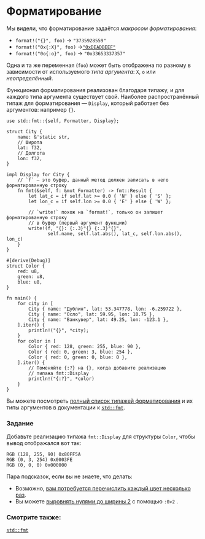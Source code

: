 # Форматирование

Мы видели, что форматирование задаётся *макросом форматирования*:

- `format!("{}", foo)` -&gt; `"3735928559"`
- `format!("0x{:X}", foo)` -&gt;[`"0xDEADBEEF"`]
- `format!("0o{:o}", foo)` -&gt; `"0o33653337357"`

Одна и та же переменная (`foo`) может быть отображена по разному в зависимости от используемого *типа аргумента*: `X`, `o` или *неопределённый*.

Функционал форматирования реализован благодаря типажу, и для каждого типа аргумента существует свой. Наиболее распространённый типаж для форматирования — `Display`, который работает без аргументов: например `{}`.

```rust,editable
use std::fmt::{self, Formatter, Display};

struct City {
    name: &'static str,
    // Широта
    lat: f32,
    // Долгота
    lon: f32,
}

impl Display for City {
    // `f` — это буфер, данный метод должен записать в него форматированную строку
    fn fmt(&self, f: &mut Formatter) -> fmt::Result {
        let lat_c = if self.lat >= 0.0 { 'N' } else { 'S' };
        let lon_c = if self.lon >= 0.0 { 'E' } else { 'W' };

        // `write!` похож на `format!`, только он запишет форматированную строку
        // в буфер (первый аргумент функции)
        write!(f, "{}: {:.3}°{} {:.3}°{}",
               self.name, self.lat.abs(), lat_c, self.lon.abs(), lon_c)
    }
}

#[derive(Debug)]
struct Color {
    red: u8,
    green: u8,
    blue: u8,
}

fn main() {
    for city in [
        City { name: "Дублин", lat: 53.347778, lon: -6.259722 },
        City { name: "Осло", lat: 59.95, lon: 10.75 },
        City { name: "Ванкувер", lat: 49.25, lon: -123.1 },
    ].iter() {
        println!("{}", *city);
    }
    for color in [
        Color { red: 128, green: 255, blue: 90 },
        Color { red: 0, green: 3, blue: 254 },
        Color { red: 0, green: 0, blue: 0 },
    ].iter() {
        // Поменяйте {:?} на {}, когда добавите реализацию
        // типажа fmt::Display
        println!("{:?}", *color)
    }
}
```

Вы можете посмотреть [полный список типажей форматирования] и их типы аргументов в документации к [`std::fmt`].

### Задание

Добавьте реализацию типажа `fmt::Display` для структуры `Color`, чтобы вывод отображался вот так:

```text
RGB (128, 255, 90) 0x80FF5A
RGB (0, 3, 254) 0x0003FE
RGB (0, 0, 0) 0x000000
```

Пара подсказок, если вы не знаете, что делать:

- Возможно, [вам потребуется перечислить каждый цвет несколько раз](https://doc.rust-lang.org/std/fmt/#argument-types).
- Вы можете [выровнять нулями до ширины 2] с помощью `:0>2` .

### Смотрите также:

[`std::fmt`](https://doc.rust-lang.org/std/fmt/)


[`"0xDEADBEEF"`]: https://en.wikipedia.org/wiki/Deadbeef#Magic_debug_values
[`std::fmt`]: https://doc.rust-lang.org/std/fmt/
[полный список типажей форматирования]: https://doc.rust-lang.org/std/fmt/#formatting-traits
[выровнять нулями до ширины 2]: https://doc.rust-lang.org/std/fmt/#width